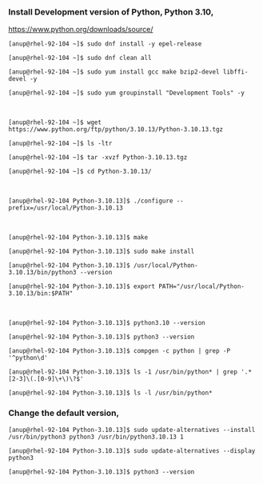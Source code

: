 ### Install Development version of Python, Python 3.10,

https://www.python.org/downloads/source/

`[anup@rhel-92-104 ~]$ sudo dnf install -y epel-release`

`[anup@rhel-92-104 ~]$ sudo dnf clean all`

`[anup@rhel-92-104 ~]$ sudo yum install gcc make bzip2-devel libffi-devel -y`

`[anup@rhel-92-104 ~]$ sudo yum groupinstall "Development Tools" -y`

<br>

`[anup@rhel-92-104 ~]$ wget https://www.python.org/ftp/python/3.10.13/Python-3.10.13.tgz`

`[anup@rhel-92-104 ~]$ ls -ltr`

`[anup@rhel-92-104 ~]$ tar -xvzf Python-3.10.13.tgz `

`[anup@rhel-92-104 ~]$ cd Python-3.10.13/`

<br>

`[anup@rhel-92-104 Python-3.10.13]$ ./configure --prefix=/usr/local/Python-3.10.13`

<br>

`[anup@rhel-92-104 Python-3.10.13]$ make`

`[anup@rhel-92-104 Python-3.10.13]$ sudo make install`

`[anup@rhel-92-104 Python-3.10.13]$ /usr/local/Python-3.10.13/bin/python3 --version`

`[anup@rhel-92-104 Python-3.10.13]$ export PATH="/usr/local/Python-3.10.13/bin:$PATH"`

<br>

`[anup@rhel-92-104 Python-3.10.13]$ python3.10 --version`

`[anup@rhel-92-104 Python-3.10.13]$ python3 --version`

`[anup@rhel-92-104 Python-3.10.13]$ compgen -c python | grep -P '^python\d'`

`[anup@rhel-92-104 Python-3.10.13]$ ls -1 /usr/bin/python* | grep '.*[2-3]\(.[0-9]\+\)\?$'`

`[anup@rhel-92-104 Python-3.10.13]$ ls -l /usr/bin/python*`


### Change the default version,

`[anup@rhel-92-104 Python-3.10.13]$ sudo update-alternatives --install /usr/bin/python3 python3 /usr/bin/python3.10.13 1`

`[anup@rhel-92-104 Python-3.10.13]$ sudo update-alternatives --display python3`

`[anup@rhel-92-104 Python-3.10.13]$ python3 --version`

<br>
